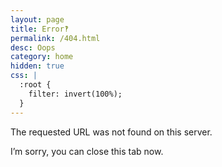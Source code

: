 ```yaml
---
layout: page
title: Error‽
permalink: /404.html
desc: Oops
category: home
hidden: true
css: |
  :root {
    filter: invert(100%);
  }
---
```


<p>The requested URL was not found on this server.</p>
<p>I’m sorry, you can close this tab now.</p>
